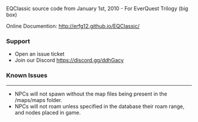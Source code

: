 EQClassic source code from January 1st, 2010 - For EverQuest Trilogy (big box)

Online Documention: http://erfg12.github.io/EQClassic/

### Support

- Open an issue ticket
- Join our Discord https://discord.gg/ddhGacy

### Known Issues

---

- NPCs will not spawn without the map files being present in the /maps/maps folder.
- NPCs will not roam unless specified in the database their roam range, and nodes placed in game.
